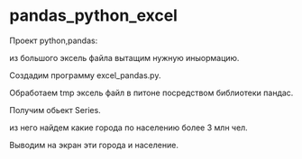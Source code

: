 # pandas_python_excel

Проект python,pandas:

из большого эксель файла вытащим  нужную иныормацию.


Создадим программу excel_pandas.py.

Обработаем tmp эксель файл в питоне посредством библиотеки пандас.

Получим обьект Series.

из него найдем какие города по населению более 3 млн чел.

Выводим на экран эти города и население.
